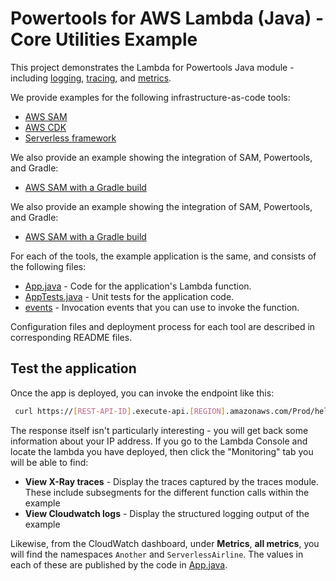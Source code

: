 #  Powertools for AWS Lambda (Java) - Core Utilities Example

This project demonstrates the Lambda for Powertools Java module - including 
[logging](https://docs.powertools.aws.dev/lambda/java/core/logging/),
[tracing](https://docs.powertools.aws.dev/lambda/java/core/tracing/), and
[metrics](https://docs.powertools.aws.dev/lambda/java/core/metrics/).

We provide examples for the following infrastructure-as-code tools:

* [AWS SAM](sam/) 
* [AWS CDK](../powertools-examples-core/cdk/)
* [Serverless framework](serverless/)

We also provide an example showing the integration of SAM, Powertools, and Gradle:

* [AWS SAM with a Gradle build](gradle/)

We also provide an example showing the integration of SAM, Powertools, and Gradle:

* [AWS SAM with a Gradle build](../powertools-examples-core-utilities/gradle/)

For each of the tools, the example application is the same, and consists of the following files:

- [App.java](sam/src/main/java/helloworld/App.java) - Code for the application's Lambda function.
- [AppTests.java](sam/src/test/java/helloworld/AppTest.java) - Unit tests for the application code.
- [events](sam/events/event.json) - Invocation events that you can use to invoke the function.

Configuration files and deployment process for each tool are described in corresponding README files.

## Test the application

Once the app is deployed, you can invoke the endpoint like this:

```bash
 curl https://[REST-API-ID].execute-api.[REGION].amazonaws.com/Prod/hello/
```

The response itself isn't particularly interesting - you will get back some information about your IP address.  If 
you go to the Lambda Console and locate the lambda you have deployed, then click the "Monitoring" tab you will
be able to find:

* **View X-Ray traces** -  Display the traces captured by the traces module. These include subsegments for the
different function calls within the example
* **View Cloudwatch logs** - Display the structured logging output of the example

Likewise, from the CloudWatch dashboard, under **Metrics**, **all metrics**,  you will find the namespaces `Another`
and `ServerlessAirline`. The values in each of these are published by the code in
[App.java](sam/src/main/java/helloworld/App.java). 
